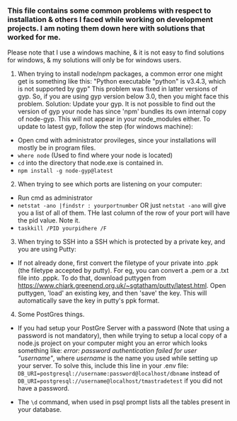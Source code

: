 ### This file contains some common problems with respect to installation & others I faced while working on development projects. I am noting them down here with solutions that worked for me.
Please note that I use a windows machine, & it is not easy to find solutions for windows, & my solutions will only be for windows users.

1. When trying to install node/npm packages, a common error one might get is something like this:
"Python executable "python" is v3.4.3, which is not supported by gyp"
This problem was fixed in latter versions of gyp. So, if you are using gyp version below 3.0, then you might face this problem.
Solution: Update your gyp. It is not possible to find out the version of gyp your node has since 'npm' bundles its own internal copy of node-gyp. This will not appear in your node_modules either.
To update to latest gyp, follow the step (for windows machine):
- Open cmd with administrator provileges, since your installations will mostly be in program files.
- `where node`
(Used to find where your node is located)
- `cd` into the directory that node.exe is contained in.
- `npm install -g node-gyp@latest`

2. When trying to see which ports are listening on your computer:
- Run cmd as administrator
- `netstat -ano |findstr : yourportnumber` OR just `netstat -ano` will give you a list of all of them. THe last column of the row of your port will have the pid value. Note it.
- `taskkill /PID yourpidhere /F`

3. When trying to SSH into a SSH which is protected by a private key, and you are using Putty:
- If not already done, first convert the filetype of your private into .ppk (the filetype accepted by putty). For eg, you can convert a .pem or a .txt file into .pppk.
To do that, download puttygen from https://www.chiark.greenend.org.uk/~sgtatham/putty/latest.html. Open puttygen, 'load' an existing key, and then 'save' the key. This will automatically save the key in putty's ppk format.

4. Some PostGres things.
- If you had setup your PostGre Server with a password (Note that using a password is not mandatory), then while trying to setup a local copy of a node.js project on your computer might you an error which looks something like: 
*error: password authentication failed for user "username"*, where *username* is the name you used while setting up your server. To solve  this, include this line in your .env file:
`DB_URI=postgresql://username:password@localhost/dbname` instead of 
`DB_URI=postgresql://username@localhost/tmastradetest` if you did not have a password.

- The `\d` command, when used in psql prompt lists all the tables present in your database.
